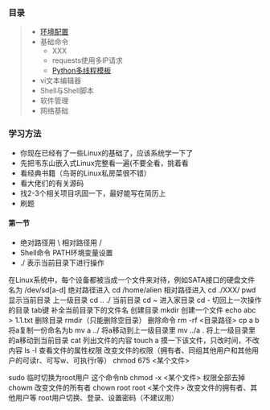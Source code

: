 ### 目录
> * [环境配置](https://py3.io/doc/python/quickstart.html)
> * 基础命令
>   * XXX
>   * requests使用多IP请求
>   * [Python多线程模板](code/MultiThread_Template.py)
> * vi文本编辑器
> * Shell与Shell脚本
> * 软件管理
> * 网络基础


### 学习方法
* 你现在已经有了一些Linux的基础了，应该系统学一下了
* 先把韦东山嵌入式Linux完整看一遍(不要全看，挑着看  
* 看经典书籍（鸟哥的Linux私房菜很不错）
* 看大佬们的有关源码   
* 找2-3个相关项目巩固一下，最好能写在简历上 
* 刷题   


#### 第一节
* 绝对路径用 \   相对路径用 /
* Shell命令  PATH环境变量设置
* ./ 表示当前目录下进行操作


在Linux系统中，每个设备都被当成一个文件来对待，例如SATA接口的硬盘文件名为 /dev/sd[a-d]
绝对路径进入 cd /home/alien
相对路径进入 cd ./XXX/
pwd  显示当前目录
上一级目录   cd ..
./ 当前目录
cd ~  进入家目录
cd -  切回上一次操作的目录
tab键  补全当前目录下的文件名
创建目录 mkdir
创建一个文件 echo abc > 1.1.txt 
删除目录 rmdir（只能删除空目录）
删除命令 rm -rf <目录路径>
cp a b     将a复制一份命名为b
mv a ../    将a移动到上一级目录里
mv ../a .    将上一级目录里的a移动到当前目录
cat     列出文件的内容
touch a  摸一下该文件，只改时间，不改内容
ls -l  查看文件的属性权限
改变文件的权限（拥有者、同组其他用户和其他用户的可读r、可写w、可执行r等）  chmod 675 <某个文件>  

sudo 临时切换为root用户  这个命令nb
chmod -x <某个文件>     权限全部去掉
chowm  改变文件的所有者    chown root root <某个文件>  改变文件的拥有者、其他用户等
root用户切换、登录、设置密码（不建议用）









